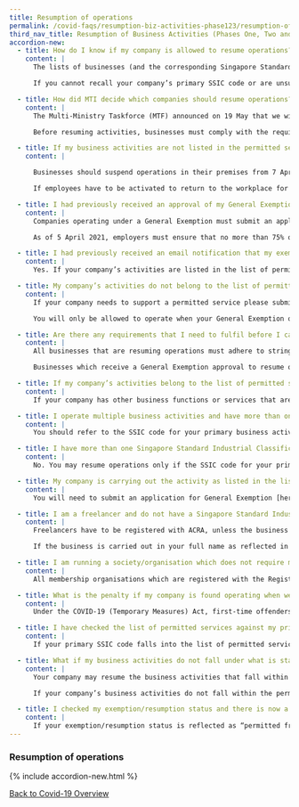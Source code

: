 ```yaml
---
title: Resumption of operations
permalink: /covid-faqs/resumption-biz-activities-phase123/resumption-of-operations
third_nav_title: Resumption of Business Activities (Phases One, Two and Three)
accordion-new:
  - title: How do I know if my company is allowed to resume operations?
    content: |
      The lists of businesses (and the corresponding Singapore Standard Industrial Classification (SSIC) codes) that may operate can be found [here](/images/covid/Permittedserviceslist2.pdf){:target="_blank"}. Businesses in these lists do not need to apply to MTI for exemption before resuming operations.

      If you cannot recall your company’s primary SSIC code or are unsure of what your business activity is classified as, you can log in to [BizFile+](https://www.bizfile.gov.sg/){:target="_blank"} with your Singpass to retrieve your primary SSIC code. You can then look for it on the list of permitted services.

  - title: How did MTI decide which companies should resume operations?
    content: |
      The Multi-Ministry Taskforce (MTF) announced on 19 May that we will exit the Circuit Breaker and resume activities in a phased manner from 2 June to minimise the risk of a resurgence in COVID-19 community transmission. In Phase One starting from 2 June, the MTF gradually allowed more workers to return to work, starting with businesses that operate in settings with lower transmission risks, or that do not require interactions with large groups of people. In Phase Two starting from 19 June, we allowed the resumption of a broad range of activities, including the reopening of physical outlets of retail businesses, as well as the resumption of food and beverage dine-in, personal health and wellness, and home-based services.

      Before resuming activities, businesses must comply with the requirements for [Safe Management Measures](/safemanagement/general/) and any sector-specific requirements which apply to them.

  - title: If my business activities are not listed in the permitted services list, can I apply for an exemption to resume business activities?
    content: |

      Businesses should suspend operations in their premises from 7 April 2020 onwards until they are approved by MTI to continue operations or their business activity falls within the list of permitted services [here](/images/covid/Permittedserviceslist2.pdf){:target="_blank"}.

      If employees have to be activated to return to the workplace for short periods of time (i.e. less than a day), employers are required to apply to MTI for a time-limited exemption to do so [here](https://www.gobusiness.gov.sg/exemptions/login){:target="_blank"}. If employers need to maintain a skeletal workforce at the workplace for longer periods, an application for a general exemption should be submitted instead [here](https://www.gobusiness.gov.sg/exemptions/login){:target="_blank"}.

  - title: I had previously received an approval of my General Exemption but my companies’ activities are not listed in the permitted services list. Will I be able to continue operations? Can our employees who are currently working from home return to the workplace?
    content: |
      Companies operating under a General Exemption must submit an application for additional manpower via the GoBusiness portal, to allow more employees to return to the workplace.

      As of 5 April 2021, employers must ensure that no more than 75% of employees who can work from home can be at the workplace at any point in time. There is no longer a limit on the proportion of an individual employee’s working time that can be spent at the workplace. The mandatory split team requirement will also be removed.

  - title: I had previously received an email notification that my exemption had been rescinded, but my company falls under the list of permitted services. Will I be able to resume operations?
    content: |
      Yes. If your company’s activities are listed in the list of permitted services, you will be allowed to resume operations. If your company has other business functions or services that do not belong to the list of permitted services, these other business functions or services should remain suspended until further notice.

  - title: My company’s activities do not belong to the list of permitted services, but we support a permitted service that is listed. What should I do? Can I appeal?
    content: |
      If your company needs to support a permitted service please submit an application for a General Exemption or a Time-Limited Exemption [here](https://www.gobusiness.gov.sg/exemptions/login){:target="_blank"}.

      You will only be allowed to operate when your General Exemption or Time-Limited Exemption is approved.

  - title: Are there any requirements that I need to fulfil before I can resume operations?
    content: |      
      All businesses that are resuming operations must adhere to stringent safe management measures, as well as comply with any sector-specific requirements relevant to their business, before resuming operations. Please refer to these requirements [here](/safemanagement/general/).

      Businesses which receive a General Exemption approval to resume operations must declare their number of workers who are working onsite **within 2 days of the commencement of operations**.

  - title: If my company’s activities belong to the list of permitted services, will I be able to operate all my business functions?
    content: |            
      If your company has other business functions or services that are not in the list of permitted services, these other business functions or services should remain suspended until further notice.

  - title: I operate multiple business activities and have more than one Singapore Standard Industrial Classification (SSIC) code tagged to my business. Which code should I refer to?
    content: |  
      You should refer to the SSIC code for your primary business activity and check it against the list of permitted services that can resume operations [here](/images/covid/Permittedserviceslist2.pdf){:target="_blank"}.

  - title: I have more than one Singapore Standard Industrial Classification (SSIC) code tagged to my business. If my primary activity does not fall under the list of permitted services, but my secondary activity falls under the list of permitted services, will I still be allowed to resume operations?
    content: |  
      No. You may resume operations only if the SSIC code for your primary business activity falls within the list of permitted services that can resume operations. However, if you intend to only carry out the secondary activity (and not the primary activity) which falls within the list of permitted services, you may submit an application for General Exemption here.

  - title: My company is carrying out the activity as listed in the list of permitted services. However, my SSIC code does not fall under the listed code on the website. Will I still be allowed to resume operations?
    content: |  
      You will need to submit an application for General Exemption [here](https://www.gobusiness.gov.sg/exemptions/login){:target="_blank"} and receive approval from MTI before resuming operations.  

  - title: I am a freelancer and do not have a Singapore Standard Industrial Classification (SSIC) code. How do I know if I can resume service?
    content: |  
      Freelancers have to be registered with ACRA, unless the business is carried out in your full name as reflected in your NRIC.

      If the business is carried out in your full name as reflected in your NRIC, you can include a description of your business and click [here](https://www.bizfile.gov.sg/ngbbizfileinternet/faces/oracle/webcenter/portalapp/pages/TransactionMain.jspx?selectedETransId=G016&_afrLoop=36125310646351426&_afrWindowMode=0&_afrWindowId=165ndkuclg&_adf.ctrl-state=ycaqxy2ru_34#!%40%40%3F_afrWindowId%3D165ndkuclg%26selectedETransId%3DG016%26_afrLoop%3D36125310646351426%26_afrWindowMode%3D0%26_adf.ctrl-state%3Dycaqxy2ru_38){:target="_blank"} to search for the SSIC code which corresponds to the nature of your business activity. Once you have retrieved your SSIC code, please check it against the list of permitted services that can resume operations here.

  - title: I am running a society/organisation which does not require me to be registered with ACRA. How can I check whether I can resume activities?
    content: |  
      All membership organisations which are registered with the Registry of Societies are allowed to resume their onsite activities, subject to the implementation of safe management measures and any sector specific requirements relevant to their activities, before resuming operations. Please refer to these requirements [here](/safemanagement/general/).

  - title: What is the penalty if my company is found operating when we are not allowed to do so?
    content: |  
      Under the COVID-19 (Temporary Measures) Act, first-time offenders found operating will face a fine of up to $10,000, imprisonment of up to six months, or both. Subsequent offences may face a fine of up to $20,000, imprisonment of up to twelve months, or both.

  - title: I have checked the list of permitted services against my primary SSIC code and I am sure I am allowed to resume operations. Why is my business resumption status not reflected as “permitted”?
    content: |    
      If your primary SSIC code falls into the list of permitted services and you have not changed your primary SSIC code recently, please write to <covid_gobusiness@mti.gov.sg> for assistance.

  - title: What if my business activities do not fall under what is stated as permitted services for the SSIC code of my company’s primary business activity?
    content: |
      Your company may resume the business activities that fall within the list of permitted services.

      If your company’s business activities do not fall within the permitted services for the SSIC code of your company’s primary business activity, these activities should remain suspended until further notice. You will need to apply for a General Exemption.

  - title: I checked my exemption/resumption status and there is now a “period” specified next to my permitted “status”. What does this mean? Can I continue operating?
    content: |       
      If your exemption/resumption status is reflected as “permitted from [date]”, you will only be allowed to resume operations from the specified date. If your exemption/resumption status is reflected as just “permitted”, you are already allowed to continue your operations.                    
---
```


### Resumption of operations

{% include accordion-new.html %}

[Back to Covid-19 Overview](/covid/)
